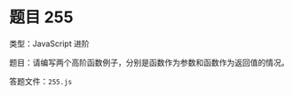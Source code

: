 <script setup>
import { loginRead } from '@/utils/login-read'

loginRead('n10007')
</script>

# 题目 255

类型：JavaScript 进阶

题目：请编写两个高阶函数例子，分别是函数作为参数和函数作为返回值的情况。

答题文件：`255.js`
